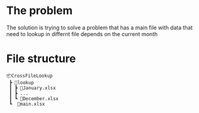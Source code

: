 # The problem
The solution is trying to solve a problem that has a main file with data that need to lookup in differnt file depends on the current month

# File structure
```
📦CrossFileLookup
 ┣ 📂lookup
 ┃ ┣ 📜January.xlsx
 ┃ ┣ ...
 ┃ ┗ 📜December.xlsx
 ┗  📜main.xlsx
```